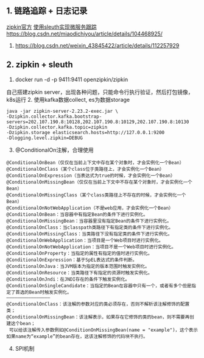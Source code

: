 
## 1. 链路追踪 + 日志记录
[zipkin官方](https://github.com/openzipkin/zipkin)
[使用sleuth实现微服务跟踪](https://www.jianshu.com/p/5df2e83d0ef8)
https://blog.csdn.net/miaodichiyou/article/details/104468925/

1. https://blog.csdn.net/weixin_43845422/article/details/112257929

## 2. zipkin + sleuth
1. docker run -d -p 9411:9411 openzipkin/zipkin

自己搭建zipkin server，出现各种问题，只能命令行执行验证，然后打包镜像，k8s运行
2. 使用kafka数据collect, es为数据storage
```
java -jar zipkin-server-2.23.2-exec.jar \
-Dzipkin.collector.kafka.bootstrap-servers=202.107.190.8:10128,202.107.190.8:10129,202.107.190.8:10130	
-Dzipkin.collector.kafka.topic=zipkin 
-Dzipkin.storage elasticsearch.hosts=http://127.0.0.1:9200 
-Dlogging.level.zipkin=DEBUG 
```
3. @ConditionalOn注解，合理使用

```
@ConditionalOnBean（仅仅在当前上下文中存在某个对象时，才会实例化一个Bean）
@ConditionalOnClass（某个class位于类路径上，才会实例化一个Bean）
@ConditionalOnExpression（当表达式为true的时候，才会实例化一个Bean）
@ConditionalOnMissingBean（仅仅在当前上下文中不存在某个对象时，才会实例化一个Bean）
@ConditionalOnMissingClass（某个class类路径上不存在的时候，才会实例化一个Bean）
@ConditionalOnNotWebApplication（不是web应用，才会实例化一个Bean）
@ConditionalOnBean：当容器中有指定Bean的条件下进行实例化。
@ConditionalOnMissingBean：当容器里没有指定Bean的条件下进行实例化。
@ConditionalOnClass：当classpath类路径下有指定类的条件下进行实例化。
@ConditionalOnMissingClass：当类路径下没有指定类的条件下进行实例化。
@ConditionalOnWebApplication：当项目是一个Web项目时进行实例化。
@ConditionalOnNotWebApplication：当项目不是一个Web项目时进行实例化。
@ConditionalOnProperty：当指定的属性有指定的值时进行实例化。
@ConditionalOnExpression：基于SpEL表达式的条件判断。
@ConditionalOnJava：当JVM版本为指定的版本范围时触发实例化。
@ConditionalOnResource：当类路径下有指定的资源时触发实例化。
@ConditionalOnJndi：在JNDI存在的条件下触发实例化。
@ConditionalOnSingleCandidate：当指定的Bean在容器中只有一个，或者有多个但是指定了首选的Bean时触发实例化。
————————————————
@ConditionalOnClass：该注解的参数对应的类必须存在，否则不解析该注解修饰的配置类；
@ConditionalOnMissingBean：该注解表示，如果存在它修饰的类的bean，则不需要再创建这个bean；
 可以给该注解传入参数例如@ConditionOnMissingBean(name = "example")，这个表示如果name为“example”的bean存在，这该注解修饰的代码块不执行。

```

4. SPI机制

